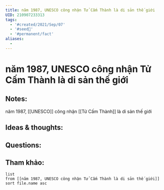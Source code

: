 ```yaml
---
title: năm 1987, UNESCO công nhận Tử Cấm Thành là di sản thế giới
UID: 210907233313
tags:
  - '#created/2021/Sep/07'
  - '#seed🥜'
  - '#permanent/fact'
aliases:
  - 
---
```

# năm 1987, UNESCO công nhận Tử Cấm Thành là di sản thế giới

## Notes:
năm 1987, [[UNESCO]] công nhận [[Tử Cấm Thành]] là di sản thế giới

## Ideas & thoughts:

## Questions:


## Tham khảo:
```dataview
list
from [[năm 1987, UNESCO công nhận Tử Cấm Thành là di sản thế giới]]
sort file.name asc
```